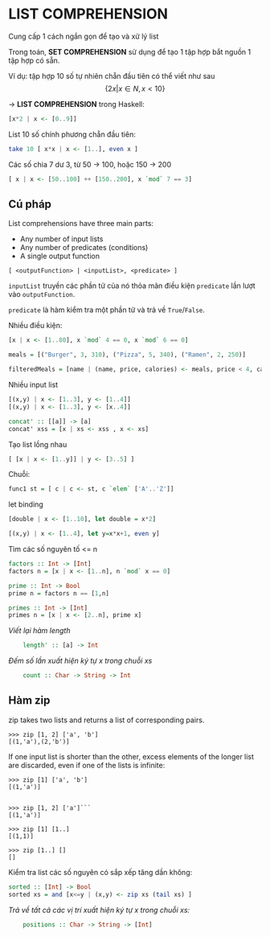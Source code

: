 # LIST COMPREHENSION
Cung cấp 1 cách ngắn gọn để tạo và xử lý list

Trong toán, **SET COMPREHENSION** sử dụng để tạo 1 tập hợp bắt nguồn 1 tập hợp có sẵn.

Ví dụ: tập hợp 10 số tự nhiên chẵn đầu tiên có thể viết như sau
$$\{2x | x ∈ N, x < 10\}$$

-> **LIST COMPREHENSION** trong Haskell:
```haskell
[x*2 | x <- [0..9]]
```

List 10 số chính phương chẵn đầu tiên:
```haskell
take 10 [ x*x | x <- [1..], even x ]
```

Các số chia 7 dư 3,  từ 50 -> 100, hoặc 150 -> 200
```haskell
[ x | x <- [50..100] ++ [150..200], x `mod` 7 == 3]
```

## Cú pháp
List comprehensions have three main parts:
- Any number of input lists
- Any number of predicates (conditions)
- A single output function
```
[ <outputFunction> | <inputList>, <predicate> ]
```

`inputList` truyền các phần tử của nó thỏa mãn điều kiện `predicate` lần lượt vào `outputFunction`.

`predicate` là hàm kiểm tra một phần tử và trả về `True`/`False`.

Nhiều điều kiện:
```haskell
[x | x <- [1..80], x `mod` 4 == 0, x `mod` 6 == 0]
```

```haskell
meals = [("Burger", 3, 310), ("Pizza", 5, 340), ("Ramen", 2, 250)]

filteredMeals = [name | (name, price, calories) <- meals, price < 4, calories > 300]
```

Nhiều input list
```haskell
[(x,y) | x <- [1..3], y <- [1..4]]
[(x,y) | x <- [1..3], y <- [x..4]]
```

```haskell
concat' :: [[a]] -> [a]
concat' xss = [x | xs <- xss , x <- xs]
```

Tạo list lồng nhau
```haskell
[ [x | x <- [1..y]] | y <- [3..5] ]
```

Chuỗi:
```haskell
func1 st = [ c | c <- st, c `elem` ['A'..'Z']]
```

let binding
```haskell
[double | x <- [1..10], let double = x*2] 
```
```haskell
[(x,y) | x <- [1..4], let y=x*x+1, even y]
```

Tìm các số nguyên tố <= n
```haskell
factors :: Int -> [Int]
factors n = [x | x <- [1..n], n `mod` x == 0]

prime :: Int -> Bool
prime n = factors n == [1,n]

primes :: Int -> [Int]
primes n = [x | x <- [2..n], prime x]
```



*Viết lại hàm length*
```haskell
    length' :: [a] -> Int
```
*Đếm số lần xuất hiện ký tự x trong chuỗi xs*
```haskell	
    count :: Char -> String -> Int
```


## Hàm zip 
zip takes two lists and returns a list of corresponding pairs.
```
>>> zip [1, 2] ['a', 'b']
[(1,'a'),(2,'b')]
```
If one input list is shorter than the other, excess elements of the longer list are discarded, even if one of the lists is infinite:
```
>>> zip [1] ['a', 'b']
[(1,'a')]   


>>> zip [1, 2] ['a']```
[(1,'a')]

>>> zip [1] [1..]
[(1,1)]

>>> zip [1..] []
[]
```

Kiểm tra list các số nguyên có sắp xếp tăng dần không:
```haskell
sorted :: [Int] -> Bool
sorted xs = and [x<=y | (x,y) <- zip xs (tail xs) ]
```

*Trả về tất cả các vị trí xuất hiện ký tự x trong chuỗi xs:*
```haskell
    positions :: Char -> String -> [Int]
```